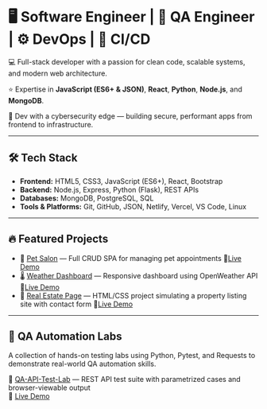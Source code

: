 # 🖥️ Software Engineer | 🧰 QA Engineer | ⚙️ DevOps |  🔁 CI/CD 

💻 Full-stack developer with a passion for clean code, scalable systems, and modern web architecture.

⭐ Expertise in **JavaScript (ES6+ & JSON)**, **React**, **Python**, **Node.js**, and **MongoDB**.  

🔐 Dev with a cybersecurity edge — building secure, performant apps from frontend to infrastructure.

---

## 🛠️ Tech Stack

- **Frontend:** HTML5, CSS3, JavaScript (ES6+), React, Bootstrap  
- **Backend:** Node.js, Express, Python (Flask), REST APIs  
- **Databases:** MongoDB, PostgreSQL, SQL  
- **Tools & Platforms:** Git, GitHub, JSON, Netlify, Vercel, VS Code, Linux

---

## 🔥 Featured Projects

- 🐩 [Pet Salon](https://github.com/CodeMagicianEquinox/Pet-Salon) — Full CRUD SPA for managing pet appointments
    🔗[Live Demo](https://codemagicianequinox.github.io/Pet-Salon/)
- 🌡️ [Weather Dashboard](https://github.com/CodeMagicianEquinox/Weather_Dashboard#) — Responsive dashboard using OpenWeather API  🔗[Live Demo](https://codemagicianequinox.github.io/Weather_Dashboard/)
- 🏡 [Real Estate Page](https://github.com/CodeMagicianEquinox/Real-Estate) — HTML/CSS project simulating a property listing site with contact form 🔗[Live Demo](https://codemagicianequinox.github.io/Real-Estate/)

---

## 🧪 QA Automation Labs

A collection of hands-on testing labs using Python, Pytest, and Requests to demonstrate real-world QA automation skills.

🔹 [QA-API-Test-Lab](https://github.com/CodeMagicianEquinox/QA-API-Test-Lab) — REST API test suite with parametrized cases and browser-viewable output  
🔗 [Live Demo](https://codemagicianequinox.github.io/QA-API-Test-Lab/)




